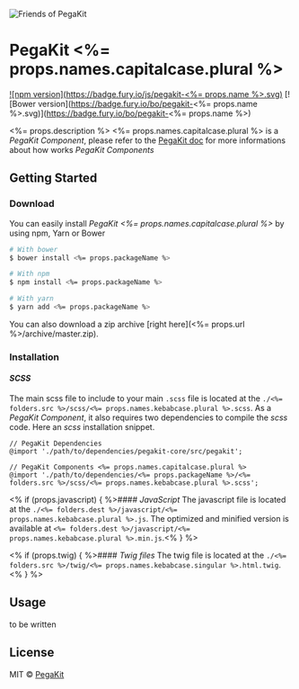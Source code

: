 ![Friends of PegaKit](https://raw.githubusercontent.com/PegaKit/PegaKit/master/media/dist/banners/friendsofpegakit-black-on-transparent.png)

# PegaKit <%= props.names.capitalcase.plural %>
[![npm version](https://badge.fury.io/js/pegakit-<%= props.name %>.svg)](https://badge.fury.io/js/pegakit)
[![Bower version](https://badge.fury.io/bo/pegakit-<%= props.name %>.svg)](https://badge.fury.io/bo/pegakit-<%= props.name %>)

<%= props.description %>
<%= props.names.capitalcase.plural %> is a *PegaKit Component*, please refer to the [PegaKit doc](http://pegakit.github.io/) for more informations about how works *PegaKit Components*

## Getting Started
### Download
You can easily install *PegaKit <%= props.names.capitalcase.plural %>* by using npm, Yarn or Bower

```bash
# With bower
$ bower install <%= props.packageName %>

# With npm
$ npm install <%= props.packageName %>

# With yarn
$ yarn add <%= props.packageName %>
```

You can also download a zip archive [right here](<%= props.url %>/archive/master.zip).

### Installation
#### *SCSS*
The main scss file to include to your main `.scss` file is located at the `./<%= folders.src %>/scss/<%= props.names.kebabcase.plural %>.scss`. As a *PegaKit Component*, it also requires two dependencies to compile the *scss* code. Here an *scss* installation snippet.

```
// PegaKit Dependencies
@import './path/to/dependencies/pegakit-core/src/pegakit';

// PegaKit Components <%= props.names.capitalcase.plural %>
@import './path/to/dependencies/<%= props.packageName %>/<%= folders.src %>/scss/<%= props.names.kebabcase.plural %>.scss';
```

<% if (props.javascript) { %>#### *JavaScript*
The javascript file is located at the `./<%= folders.dest %>/javascript/<%= props.names.kebabcase.plural %>.js`. The optimized and minified version is available at `<%= folders.dest %>/javascript/<%= props.names.kebabcase.plural %>.min.js`.<% } %>

<% if (props.twig) { %>#### *Twig files*
The twig file is located at the `./<%= folders.src %>/twig/<%= props.names.kebabcase.singular %>.html.twig`.<% } %>

## Usage
to be written

## License
MIT © [PegaKit](pegakit.github.io)
